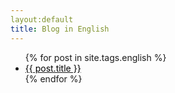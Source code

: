 ```yaml
---
layout:default 
title: Blog in English
---
```


<ul>
{% for post in site.tags.english %}
    <li>
    <a href="{{ post.url }}"><span style="color:black">{{ post.title }}</span></a>
    </li>
{% endfor %}
</ul>

<!---
<iframe width="100%" height="120" scrolling="no" frameborder="no" src="https://w.soundcloud.com/player/?url=https%3A//api.soundcloud.com/tracks/113787209&amp;auto_play=false&amp;hide_related=false&amp;show_comments=true&amp;show_user=true&amp;show_reposts=false&amp;visual=true"></iframe>
-->
